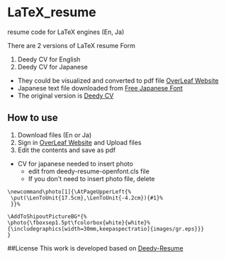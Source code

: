 # LaTeX_resume
resume code for LaTeX engines (En, Ja)

There are 2 versions of LaTeX resume Form

1. Deedy CV for English
2. Deedy CV for Japanese

- They could be visualized and converted to pdf file [OverLeaf Website](https://www.overleaf.com/project)
- Japanese text file downloaded from [Free Japanese Font](https://www.freejapanesefont.com/source-han-serif-download/)
- The original version is [Deedy CV](https://www.overleaf.com/latex/templates/deedy-cv/bjryvfsjdyxz)

## How to use
1. Download files (En or Ja)
2. Sign in [OverLeaf Website](https://www.overleaf.com/project) and Upload files
3. Edit the contents and save as pdf

- CV for japanese needed to insert photo
  - edit from deedy-resume-openfont.cls file
  - If you don't need to insert photo file, delete 
```
\newcommand\photo[1]{\AtPageUpperLeft{%
 \put(\LenToUnit{17.5cm},\LenToUnit{-4.2cm}){#1}%
 }}%

\AddToShipoutPictureBG*{%
\photo{\fboxsep1.5pt\fcolorbox{white}{white}%
{\includegraphics[width=30mm,keepaspectratio]{images/gr.eps}}}
}
```

##License
This work is developed based on [Deedy-Resume](https://github.com/deedy/Deedy-Resume)
